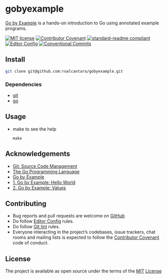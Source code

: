 # gobyexample

[Go by Example][3] is a hands-on introduction to Go using annotated example programs.

[![MIT license](https://img.shields.io/badge/License-MIT-brightgreen.svg)](LICENSE)
[![Contributor Covenant](https://img.shields.io/badge/Contributor%20Covenant-2.0-4baaaa.svg)][3]
[![standard-readme compliant](https://img.shields.io/badge/readme%20style-standard-brightgreen.svg?style=flat-square)][6]
[![Editor Config](https://img.shields.io/badge/Editor%20Config-1.0.1-crimson.svg)][7]
[![Conventional Commits](https://img.shields.io/badge/Conventional%20Commits-1.0.0-yellow.svg)][8]

## Install

  ```sh
  git clone git@github.com:roalcantara/gobyexample.git
  ```

### Dependencies

- [git][1]
- [go][2]

## Usage

- make to see the help

  `make`

## Acknowledgements

- [Git: Source Code Management][1]
- [The Go Programming Language][2]
- [Go by Example][3]
- [1. Go by Example: Hello World][11]
- [2. Go by Example: Values][12]

## Contributing

- Bug reports and pull requests are welcome on [GitHub][0]
- Do follow [Editor Config][7] rules.
- Do follow [Git lint][9] rules.
- Everyone interacting in the project’s codebases, issue trackers, chat rooms and mailing lists is expected to follow the [Contributor Covenant][4] code of conduct.

## License

The project is available as open source under the terms of the [MIT][5] [License](LICENSE)

[0]: <https://github.com/roalcantara/gobyexample> "GoByExample"
[1]: <https://git-scm.com/> "Git: Source Code Management"
[2]: <https://golang.org/> "The Go Programming Language"
[3]: <https://gobyexample.com/execing-processes> "Go by Example: Exec'ing Processes"
[4]: <https://www.contributor-covenant.org> "A Code of Conduct for Open Source Communities"
[5]: <https://opensource.org/licenses/MIT> "Open Source Initiative"
[6]: <https://github.com/RichardLitt/standard-readme> "Standard Readme"
[7]: <https://editorconfig.org> "EditorConfig"
[8]: <https://conventionalcommits.org> "Conventional Commits"
[9]: <https://jorisroovers.com/gitlint> "git commit message linter"
[10]: <https://pre-commit.com> "A framework for managing and maintaining multi-language pre-commit hooks"
[11]: <https://gobyexample.com/hello-world> "Go by Example: Hello World"
[12]: <https://gobyexample.com/values> "Go by Example: Values"